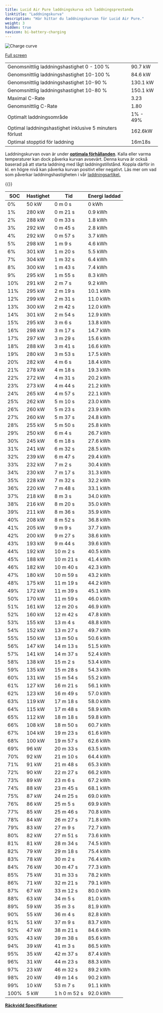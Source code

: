 ```yaml
---
title: Lucid Air Pure laddningskurva och laddningsprestanda
linktitle: "Laddningskurva"
description: "Här hittar du laddningskurvan för Lucid Air Pure."
weight: 3
hidden: true
navicon: bi-battery-charging
---
```

<!-- markdownlint-disable MD033 -->
<img src="../chargingcurve.svg" alt="Charge curve" class="img-fluid">

[Full screen](../chargingcurve.svg)


<table class="table table-striped border">
<tbody>
<tr>
<td>Genomsnittlig laddningshastighet 0 - 100 %</td><td>90.7 kW</td>
</tr>
<tr>
<td>Genomsnittlig laddningshastighet 10-100 %</td><td>84.6 kW</td>
</tr>
<tr>
<td>Genomsnittlig laddningshastighet 10-90 %</td><td>130.1 kW</td>
</tr>
<tr>
<td>Genomsnittlig laddningshastighet 10-80 %</td><td>150.1 kW</td>
</tr>
<tr>
<td>Maximal C-Rate</td><td>3.23</td>
</tr>
<tr>
<td>Genomsnittlig C-Rate</td><td>1.80</td>
</tr>
<tr>
<td>Optimalt laddningsområde</td><td>1% - 49%</td>
</tr>
<tr>
<td>Optimal laddningshastighet inklusive 5 minuters förlust</td><td>162.6kW</td>
</tr>
<tr>
<td>Optimal stopptid för laddning</td><td>16m18s</td>
</tr>
</tbody>
</table>


Laddningskurvan ovan är under **[optimala förhållanden](../../../../../technology/battery/charging/#temperatur)**. Kalla eller varma temperaturer kan dock påverka kurvan avsevärt. Denna kurva är också baserad på att starta laddning med lågt laddningstillstånd. Koppla därför in kl. en högre nivå kan påverka kurvan positivt eller negativt. Läs mer om vad som påverkar laddningshastigheten i vår [laddningsartikel.](../../../../../technology/battery/charging/)


{{<evkxdisplayaddarticle />}}
<table class="table table-striped border">
<thead>
<tr><th>SOC</th><th>Hastighet</th><th>Tid</th><th>Energi laddad</th></tr>
</thead>
<tbody>
<tr>
<td>0%</td><td>50 kW</td><td> 0 m 0 s </td><td>0 kWh </td>
</tr>
<tr>
<td>1%</td><td>280 kW</td><td> 0 m 21 s </td><td>0.9 kWh </td>
</tr>
<tr>
<td>2%</td><td>288 kW</td><td> 0 m 33 s </td><td>1.8 kWh </td>
</tr>
<tr>
<td>3%</td><td>292 kW</td><td> 0 m 45 s </td><td>2.8 kWh </td>
</tr>
<tr>
<td>4%</td><td>292 kW</td><td> 0 m 57 s </td><td>3.7 kWh </td>
</tr>
<tr>
<td>5%</td><td>298 kW</td><td> 1 m 9 s </td><td>4.6 kWh </td>
</tr>
<tr>
<td>6%</td><td>301 kW</td><td> 1 m 20 s </td><td>5.5 kWh </td>
</tr>
<tr>
<td>7%</td><td>304 kW</td><td> 1 m 32 s </td><td>6.4 kWh </td>
</tr>
<tr>
<td>8%</td><td>300 kW</td><td> 1 m 43 s </td><td>7.4 kWh </td>
</tr>
<tr>
<td>9%</td><td>295 kW</td><td> 1 m 55 s </td><td>8.3 kWh </td>
</tr>
<tr>
<td>10%</td><td>291 kW</td><td> 2 m 7 s </td><td>9.2 kWh </td>
</tr>
<tr>
<td>11%</td><td>295 kW</td><td> 2 m 19 s </td><td>10.1 kWh </td>
</tr>
<tr>
<td>12%</td><td>299 kW</td><td> 2 m 31 s </td><td>11.0 kWh </td>
</tr>
<tr>
<td>13%</td><td>300 kW</td><td> 2 m 42 s </td><td>12.0 kWh </td>
</tr>
<tr>
<td>14%</td><td>301 kW</td><td> 2 m 54 s </td><td>12.9 kWh </td>
</tr>
<tr>
<td>15%</td><td>295 kW</td><td> 3 m 6 s </td><td>13.8 kWh </td>
</tr>
<tr>
<td>16%</td><td>298 kW</td><td> 3 m 17 s </td><td>14.7 kWh </td>
</tr>
<tr>
<td>17%</td><td>297 kW</td><td> 3 m 29 s </td><td>15.6 kWh </td>
</tr>
<tr>
<td>18%</td><td>288 kW</td><td> 3 m 41 s </td><td>16.6 kWh </td>
</tr>
<tr>
<td>19%</td><td>280 kW</td><td> 3 m 53 s </td><td>17.5 kWh </td>
</tr>
<tr>
<td>20%</td><td>282 kW</td><td> 4 m 6 s </td><td>18.4 kWh </td>
</tr>
<tr>
<td>21%</td><td>278 kW</td><td> 4 m 18 s </td><td>19.3 kWh </td>
</tr>
<tr>
<td>22%</td><td>272 kW</td><td> 4 m 31 s </td><td>20.2 kWh </td>
</tr>
<tr>
<td>23%</td><td>273 kW</td><td> 4 m 44 s </td><td>21.2 kWh </td>
</tr>
<tr>
<td>24%</td><td>265 kW</td><td> 4 m 57 s </td><td>22.1 kWh </td>
</tr>
<tr>
<td>25%</td><td>262 kW</td><td> 5 m 10 s </td><td>23.0 kWh </td>
</tr>
<tr>
<td>26%</td><td>260 kW</td><td> 5 m 23 s </td><td>23.9 kWh </td>
</tr>
<tr>
<td>27%</td><td>260 kW</td><td> 5 m 37 s </td><td>24.8 kWh </td>
</tr>
<tr>
<td>28%</td><td>255 kW</td><td> 5 m 50 s </td><td>25.8 kWh </td>
</tr>
<tr>
<td>29%</td><td>250 kW</td><td> 6 m 4 s </td><td>26.7 kWh </td>
</tr>
<tr>
<td>30%</td><td>245 kW</td><td> 6 m 18 s </td><td>27.6 kWh </td>
</tr>
<tr>
<td>31%</td><td>241 kW</td><td> 6 m 32 s </td><td>28.5 kWh </td>
</tr>
<tr>
<td>32%</td><td>239 kW</td><td> 6 m 47 s </td><td>29.4 kWh </td>
</tr>
<tr>
<td>33%</td><td>232 kW</td><td> 7 m 2 s </td><td>30.4 kWh </td>
</tr>
<tr>
<td>34%</td><td>230 kW</td><td> 7 m 17 s </td><td>31.3 kWh </td>
</tr>
<tr>
<td>35%</td><td>228 kW</td><td> 7 m 32 s </td><td>32.2 kWh </td>
</tr>
<tr>
<td>36%</td><td>220 kW</td><td> 7 m 48 s </td><td>33.1 kWh </td>
</tr>
<tr>
<td>37%</td><td>218 kW</td><td> 8 m 3 s </td><td>34.0 kWh </td>
</tr>
<tr>
<td>38%</td><td>216 kW</td><td> 8 m 20 s </td><td>35.0 kWh </td>
</tr>
<tr>
<td>39%</td><td>211 kW</td><td> 8 m 36 s </td><td>35.9 kWh </td>
</tr>
<tr>
<td>40%</td><td>208 kW</td><td> 8 m 52 s </td><td>36.8 kWh </td>
</tr>
<tr>
<td>41%</td><td>205 kW</td><td> 9 m 9 s </td><td>37.7 kWh </td>
</tr>
<tr>
<td>42%</td><td>200 kW</td><td> 9 m 27 s </td><td>38.6 kWh </td>
</tr>
<tr>
<td>43%</td><td>193 kW</td><td> 9 m 44 s </td><td>39.6 kWh </td>
</tr>
<tr>
<td>44%</td><td>192 kW</td><td> 10 m 2 s </td><td>40.5 kWh </td>
</tr>
<tr>
<td>45%</td><td>188 kW</td><td> 10 m 21 s </td><td>41.4 kWh </td>
</tr>
<tr>
<td>46%</td><td>182 kW</td><td> 10 m 40 s </td><td>42.3 kWh </td>
</tr>
<tr>
<td>47%</td><td>180 kW</td><td> 10 m 59 s </td><td>43.2 kWh </td>
</tr>
<tr>
<td>48%</td><td>175 kW</td><td> 11 m 19 s </td><td>44.2 kWh </td>
</tr>
<tr>
<td>49%</td><td>172 kW</td><td> 11 m 39 s </td><td>45.1 kWh </td>
</tr>
<tr>
<td>50%</td><td>170 kW</td><td> 11 m 59 s </td><td>46.0 kWh </td>
</tr>
<tr>
<td>51%</td><td>161 kW</td><td> 12 m 20 s </td><td>46.9 kWh </td>
</tr>
<tr>
<td>52%</td><td>160 kW</td><td> 12 m 42 s </td><td>47.8 kWh </td>
</tr>
<tr>
<td>53%</td><td>155 kW</td><td> 13 m 4 s </td><td>48.8 kWh </td>
</tr>
<tr>
<td>54%</td><td>152 kW</td><td> 13 m 27 s </td><td>49.7 kWh </td>
</tr>
<tr>
<td>55%</td><td>150 kW</td><td> 13 m 50 s </td><td>50.6 kWh </td>
</tr>
<tr>
<td>56%</td><td>147 kW</td><td> 14 m 13 s </td><td>51.5 kWh </td>
</tr>
<tr>
<td>57%</td><td>141 kW</td><td> 14 m 37 s </td><td>52.4 kWh </td>
</tr>
<tr>
<td>58%</td><td>138 kW</td><td> 15 m 2 s </td><td>53.4 kWh </td>
</tr>
<tr>
<td>59%</td><td>135 kW</td><td> 15 m 28 s </td><td>54.3 kWh </td>
</tr>
<tr>
<td>60%</td><td>131 kW</td><td> 15 m 54 s </td><td>55.2 kWh </td>
</tr>
<tr>
<td>61%</td><td>127 kW</td><td> 16 m 21 s </td><td>56.1 kWh </td>
</tr>
<tr>
<td>62%</td><td>123 kW</td><td> 16 m 49 s </td><td>57.0 kWh </td>
</tr>
<tr>
<td>63%</td><td>119 kW</td><td> 17 m 18 s </td><td>58.0 kWh </td>
</tr>
<tr>
<td>64%</td><td>115 kW</td><td> 17 m 48 s </td><td>58.9 kWh </td>
</tr>
<tr>
<td>65%</td><td>112 kW</td><td> 18 m 18 s </td><td>59.8 kWh </td>
</tr>
<tr>
<td>66%</td><td>108 kW</td><td> 18 m 50 s </td><td>60.7 kWh </td>
</tr>
<tr>
<td>67%</td><td>104 kW</td><td> 19 m 23 s </td><td>61.6 kWh </td>
</tr>
<tr>
<td>68%</td><td>100 kW</td><td> 19 m 57 s </td><td>62.6 kWh </td>
</tr>
<tr>
<td>69%</td><td>96 kW</td><td> 20 m 33 s </td><td>63.5 kWh </td>
</tr>
<tr>
<td>70%</td><td>92 kW</td><td> 21 m 10 s </td><td>64.4 kWh </td>
</tr>
<tr>
<td>71%</td><td>91 kW</td><td> 21 m 48 s </td><td>65.3 kWh </td>
</tr>
<tr>
<td>72%</td><td>90 kW</td><td> 22 m 27 s </td><td>66.2 kWh </td>
</tr>
<tr>
<td>73%</td><td>89 kW</td><td> 23 m 6 s </td><td>67.2 kWh </td>
</tr>
<tr>
<td>74%</td><td>88 kW</td><td> 23 m 45 s </td><td>68.1 kWh </td>
</tr>
<tr>
<td>75%</td><td>87 kW</td><td> 24 m 25 s </td><td>69.0 kWh </td>
</tr>
<tr>
<td>76%</td><td>86 kW</td><td> 25 m 5 s </td><td>69.9 kWh </td>
</tr>
<tr>
<td>77%</td><td>85 kW</td><td> 25 m 46 s </td><td>70.8 kWh </td>
</tr>
<tr>
<td>78%</td><td>84 kW</td><td> 26 m 27 s </td><td>71.8 kWh </td>
</tr>
<tr>
<td>79%</td><td>83 kW</td><td> 27 m 9 s </td><td>72.7 kWh </td>
</tr>
<tr>
<td>80%</td><td>82 kW</td><td> 27 m 51 s </td><td>73.6 kWh </td>
</tr>
<tr>
<td>81%</td><td>81 kW</td><td> 28 m 34 s </td><td>74.5 kWh </td>
</tr>
<tr>
<td>82%</td><td>79 kW</td><td> 29 m 18 s </td><td>75.4 kWh </td>
</tr>
<tr>
<td>83%</td><td>78 kW</td><td> 30 m 2 s </td><td>76.4 kWh </td>
</tr>
<tr>
<td>84%</td><td>76 kW</td><td> 30 m 47 s </td><td>77.3 kWh </td>
</tr>
<tr>
<td>85%</td><td>75 kW</td><td> 31 m 33 s </td><td>78.2 kWh </td>
</tr>
<tr>
<td>86%</td><td>71 kW</td><td> 32 m 21 s </td><td>79.1 kWh </td>
</tr>
<tr>
<td>87%</td><td>67 kW</td><td> 33 m 12 s </td><td>80.0 kWh </td>
</tr>
<tr>
<td>88%</td><td>63 kW</td><td> 34 m 5 s </td><td>81.0 kWh </td>
</tr>
<tr>
<td>89%</td><td>59 kW</td><td> 35 m 3 s </td><td>81.9 kWh </td>
</tr>
<tr>
<td>90%</td><td>55 kW</td><td> 36 m 4 s </td><td>82.8 kWh </td>
</tr>
<tr>
<td>91%</td><td>51 kW</td><td> 37 m 9 s </td><td>83.7 kWh </td>
</tr>
<tr>
<td>92%</td><td>47 kW</td><td> 38 m 21 s </td><td>84.6 kWh </td>
</tr>
<tr>
<td>93%</td><td>43 kW</td><td> 39 m 38 s </td><td>85.6 kWh </td>
</tr>
<tr>
<td>94%</td><td>39 kW</td><td> 41 m 3 s </td><td>86.5 kWh </td>
</tr>
<tr>
<td>95%</td><td>35 kW</td><td> 42 m 37 s </td><td>87.4 kWh </td>
</tr>
<tr>
<td>96%</td><td>31 kW</td><td> 44 m 23 s </td><td>88.3 kWh </td>
</tr>
<tr>
<td>97%</td><td>23 kW</td><td> 46 m 32 s </td><td>89.2 kWh </td>
</tr>
<tr>
<td>98%</td><td>20 kW</td><td> 49 m 14 s </td><td>90.2 kWh </td>
</tr>
<tr>
<td>99%</td><td>10 kW</td><td> 53 m 7 s </td><td>91.1 kWh </td>
</tr>
<tr>
<td>100%</td><td>5 kW</td><td>1 h 0 m 52 s </td><td>92.0 kWh </td>
</tr>
</tbody>
</table>

<div class="mt-3 mb-3">
<a href="../rangeandconsumption/" class="text-decoration-none text-black">
<strong><i class="bi-arrow-left"></i> Räckvidd </strong>
</a>
<a href="../specifications/" class="text-decoration-none text-black float-end">
<strong>Specifikationer <i class="bi-arrow-right"></i></strong>
</a>
</div>

